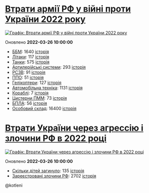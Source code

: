# [Втрати армії РФ у війні проти України 2022 року](https://uadata.net/ukraine-russia-war-2022)
[![Графік: Втрати армії РФ у війні проти України 2022 року](https://uadata.net/screen?457858&u=%2Fukraine-russia-war-2022)](https://uadata.net/ukraine-russia-war-2022)

Оновлено **2022-03-26 10:00:00**

- [ББМ](https://uadata.net/ukraine-russia-war-2022/bbm): 1640 [історія](/ukraine-russia-war-2022/bbm.md)
- [Літаки](https://uadata.net/ukraine-russia-war-2022/planes): 117 [історія](/ukraine-russia-war-2022/planes.md)
- [Танки](https://uadata.net/ukraine-russia-war-2022/tanks): 575 [історія](/ukraine-russia-war-2022/tanks.md)
- [Артилерійські системи](https://uadata.net/ukraine-russia-war-2022/artilery): 293 [історія](/ukraine-russia-war-2022/artilery.md)
- [РСЗВ](https://uadata.net/ukraine-russia-war-2022/rszv): 91 [історія](/ukraine-russia-war-2022/rszv.md)
- [ППО](https://uadata.net/ukraine-russia-war-2022/ppo): 51 [історія](/ukraine-russia-war-2022/ppo.md)
- [Гелікоптери](https://uadata.net/ukraine-russia-war-2022/helicopters): 127 [історія](/ukraine-russia-war-2022/helicopters.md)
- [Автомобільна техніка](https://uadata.net/ukraine-russia-war-2022/auto): 1131 [історія](/ukraine-russia-war-2022/auto.md)
- [Кораблі](https://uadata.net/ukraine-russia-war-2022/ships): 7 [історія](/ukraine-russia-war-2022/ships.md)
- [Цистерни ПММ](https://uadata.net/ukraine-russia-war-2022/pmm): 73 [історія](/ukraine-russia-war-2022/pmm.md)
- [БПЛА](https://uadata.net/ukraine-russia-war-2022/bpla): 56 [історія](/ukraine-russia-war-2022/bpla.md)
- [Особовий склад](https://uadata.net/ukraine-russia-war-2022/people): 16400 [історія](/ukraine-russia-war-2022/people.md)
# [Втрати України через агрессію і злочини РФ в 2022 році](https://uadata.net/how-many-children-died-from-russia-aggression-2022)
[![Графік: Втрати України через агрессію і злочини РФ в 2022 році](https://uadata.net/screen?457858&u=%2Fhow-many-children-died-from-russia-aggression-2022)](https://uadata.net/how-many-children-died-from-russia-aggression-2022)

Оновлено **2022-03-26 10:00:00**

- [Скільки дітей загинуло](https://uadata.net/how-many-children-died-from-russia-aggression-2022/how-many-children-died): 135 [історія](/how-many-children-died-from-russia-aggression-2022/how-many-children-died.md)
- [Зареєстровані злочини РФ](https://uadata.net/how-many-children-died-from-russia-aggression-2022/registered-crimes): 2702 [історія](/how-many-children-died-from-russia-aggression-2022/registered-crimes.md)

@kotleni
